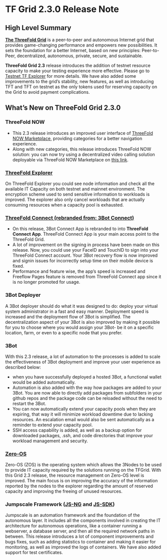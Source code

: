 # TF Grid 2.3.0 Release Note

## High Level Summary

[__The ThreeFold Grid__](https://wiki.threefold.io/#/grid_why) is a peer-to-peer and autonomous Internet grid that provides game-changing performance and empowers new possibilities. It sets the foundation for a better Internet, based on new principles: Peer-to-Peer, decentralized, autonomous, private, secure, and sustainable.

__ThreeFold Grid 2.3__ release introduces the addition of testnet resource capacity to make your testing experience more effective. Please go to 
[Testnet TF Explorer](https://explorer.threefold.io/testnet/) for more details. We have also added some improvements to the grid’s stability, new features, as well as introducing TFT and TFT on testnet as the only tokens used for reserving capacity on the Grid to avoid payment complications.


## What’s New on ThreeFold Grid 2.3.0

### ThreeFold NOW

- This 2.3 release introduces an improved user interface of [ThreeFold NOW Marketplace](marketplace.threefold.io), providing categories for a better navigation experience. 
- Along with new categories, this release introduces ThreeFold NOW solution: you can now try using a decentralized video calling solution deployable via ThreeFold NOW Marketplace on [this link](https://marketplace.threefold.io/marketplace/#/solutions/meetings). 


### [ThreeFold Explorer](https://github.com/threefoldtech/tfexplorer/releases/tag/v0.4.1)

On ThreeFold Explorer you could see node information and check all the available IT Capacity on both testnet and mainnet environment. The encryption scheme used to send sensitive information to workloads is improved. The explorer also only cancel workloads that are actually consuming resources when a capacity pool is exhausted.

### [ThreeFold Connect (rebranded from: 3Bot Connect)](https://github.com/threefoldtech/3Bot_connect/releases/tag/v2.0.0)

- On this release, 3Bot Connect App is rebranded to into __ThreeFold Connect App__. ThreeFold Connect App is your main access point to the ThreeFold Grid.
- A lot of improvement on the signing in process have been made on this release. Now, you could use your FaceID and TouchID to sign into your ThreeFold Connect account. Your 3Bot recovery flow is now improved and signin issues for incorrectly setup time on their mobile device is fixed. 
- Performance and feature wise, the app’s speed is increased and Freeflow Pages feature is removed from ThreeFold Connect app since it is no longer promoted for usage.


### 3Bot Deployer

A 3Bot deployer should do what it was designed to do: deploy your virtual system administrator in a fast and easy manner. Deployment speed is increased and the deployment flow of 3Bot is simplified. The decentralization aspect of your 3Bot is also improved by making it possible for you to choose where you would assign your 3Bot- be it on a specific location, farm, or even to a specific node that you prefer.


### 3Bot

With this 2.3 release, a lot of automation to the processes is added to scale the effectiveness of 3Bot deployment and improve your user experience as described below: 

- when you have successfully deployed a hosted 3Bot, a functional wallet would be added automatically. 
- Automation is also added with the way how packages are added to your 3Bot. You are now able to directly add packages from subfolders in your github repos and the package code can be reloaded without the need to restart the 3Bot. 
- You can now automatically extend your capacity pools when they are expiring, that way it will minimize workload downtime due to lacking resources. An escalation email would also be sent automatically as a reminder to extend your capacity pool.
- SSH access capability is added, as well as a backup option for downloaded packages, .ssh, and code directories that improve your workload management and security.



### [Zero-OS](https://github.com/threefoldtech/zos/releases/tag/v0.4.5-rc2)

Zero-OS (ZOS) is the operating system which allows the 3Nodes to be used to provide IT capacity required by the solutions running on the TFGrid. With this Grid 2.3 release, the resource management on Zero-OS level is improved. The main focus is on improving the accuracy of the information reported by the nodes to the explorer regarding the amount of reserved capacity and improving the freeing of unused resources.


### Jumpscale Framework ([JS-NG](https://github.com/threefoldtech/js-ng/releases/tag/v11.0-b7) and [JS-SDK](https://github.com/threefoldtech/js-sdk/releases/tag/11.0-b11))

Jumpscale is an automation framework and the foundation of the autonomous layer. It includes all the components involved in creating the IT architecture for autonomous operations, like a container running a webserver, a database server, and then all the required network paths in between. This release introduces a lot of component improvements and bugs fixes, such as adding statistics to container and making it easier for monitoring, as well as improved the logs of containers. We have also added support for test certificates.


